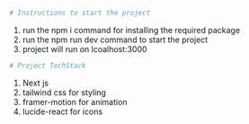 ```bash
# Instructions to start the project
```

1. run the npm i command for installing the required package
2. run the npm run dev command to start the project
3. project will run on lcoalhost:3000

```bash
# Project TechStack
```

1. Next js
2. tailwind css for styling
3. framer-motion for animation
4. lucide-react for icons
